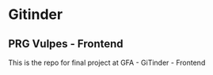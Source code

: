 # Gitinder
## PRG Vulpes - Frontend
This is the repo for final project at GFA - GiTinder - Frontend

